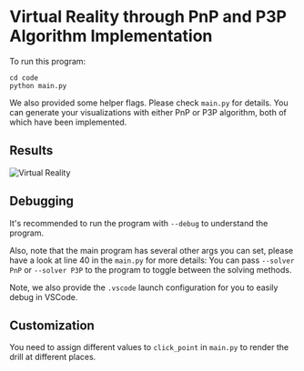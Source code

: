 # Virtual Reality through PnP and P3P Algorithm Implementation

To run this program:

```
cd code
python main.py
```


We also provided some helper flags. Please check `main.py` for details. You can generate your visualizations with either PnP or P3P algorithm, both of which have been implemented. 

## Results
![Virtual Reality](code\Result.gif)
## Debugging

It's recommended to run the program with `--debug` to understand the program. 

Also, note that the main program has several other args you can set, please have a look at line 40 in the `main.py` for more details: You can pass `--solver PnP` or `--solver P3P` to the program to toggle between the solving methods.

Note, we also provide the `.vscode` launch configuration for you to easily debug in VSCode.

## Customization

You need to assign different values to  `click_point` in `main.py` to render the drill at different places. 



